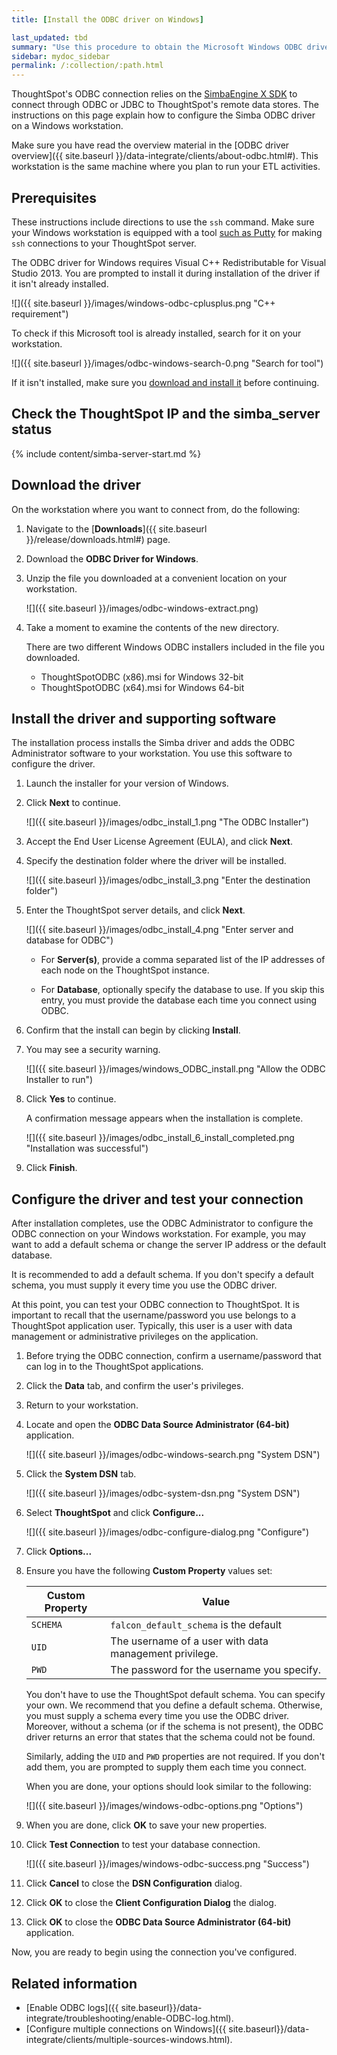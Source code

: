 ```yaml
---
title: [Install the ODBC driver on Windows]

last_updated: tbd
summary: "Use this procedure to obtain the Microsoft Windows ODBC driver and install it."
sidebar: mydoc_sidebar
permalink: /:collection/:path.html
---
```


ThoughtSpot's ODBC connection relies on the <a
href="https://www.simba.com/products/SEN/doc/Client-Server_user_guide/content/clientserver/configuringsimbaclientodbc/simbaclientodbcunix.htm">SimbaEngine
X SDK</a> to connect through ODBC or JDBC to ThoughtSpot's remote data stores. The
instructions on this page explain how to configure the Simba ODBC driver on a
Windows workstation.

Make sure you have read the overview material in the [ODBC driver overview]({{
site.baseurl }}/data-integrate/clients/about-odbc.html#). This workstation is
the same machine where you plan to run your ETL activities.

## Prerequisites

These instructions include directions to use the `ssh` command. Make sure your
Windows workstation is equipped with a tool <a href="https://www.putty.org/">such as Putty</a> for making `ssh`
connections to your ThoughtSpot server.


The ODBC driver for Windows requires Visual C++ Redistributable for Visual
Studio 2013. You are prompted to install it during installation of the driver if
it isn't already installed.  

![]({{ site.baseurl }}/images/windows-odbc-cplusplus.png "C++ requirement")

To check if this Microsoft tool is already installed, search for it on your workstation.

![]({{ site.baseurl }}/images/odbc-windows-search-0.png "Search for tool")

If it isn't installed, make sure you <a href="https://www.microsoft.com/en-us/download/details.aspx?id=40784">download and install it</a> before continuing.


## Check the ThoughtSpot IP and the simba_server status

{% include content/simba-server-start.md %}

## Download the driver

On the workstation where you want to connect from, do the following:

1. Navigate to the [**Downloads**]({{ site.baseurl }}/release/downloads.html#) page.
2. Download the **ODBC Driver for Windows**.
3. Unzip the file you downloaded at a convenient location on your workstation.

   ![]({{ site.baseurl }}/images/odbc-windows-extract.png)

8. Take a moment to examine the contents of the new directory.

    There are two different Windows ODBC installers included in the file you downloaded.
     -   ThoughtSpotODBC (x86).msi for Windows 32-bit
     -   ThoughtSpotODBC (x64).msi for Windows 64-bit

## Install the driver and supporting software

The installation process installs the Simba driver and adds the ODBC
Administrator software to your workstation. You use this software to configure
the driver.

1. Launch the installer for your version of Windows.
2. Click **Next** to continue.

   ![]({{ site.baseurl }}/images/odbc_install_1.png "The ODBC Installer")

3. Accept the End User License Agreement (EULA), and click **Next**.
4. Specify the destination folder where the driver will be installed.

   ![]({{ site.baseurl }}/images/odbc_install_3.png "Enter the destination folder")

5. Enter the ThoughtSpot server details, and click **Next**.

   ![]({{ site.baseurl }}/images/odbc_install_4.png "Enter server and database for ODBC")

    - For **Server(s)**, provide a comma separated list of the IP addresses of each node on the ThoughtSpot instance.

    - For **Database**, optionally specify the database to use. If you skip this entry, you must provide the database each time you connect using ODBC.

6. Confirm that the install can begin by clicking **Install**.

7. You may see a security warning.

    ![]({{ site.baseurl }}/images/windows_ODBC_install.png "Allow the ODBC Installer to run")

8. Click **Yes** to continue.

    A confirmation message appears when the installation is complete.

    ![]({{ site.baseurl }}/images/odbc_install_6_install_completed.png "Installation was successful")

9.  Click **Finish**.


## Configure the driver and test your connection

After installation completes, use the ODBC Administrator to configure the
ODBC connection on your Windows workstation. For example, you may want to add
a default schema or change the server IP address or the default database.

It is recommended to add a default schema. If you don't specify a default
schema, you must supply it every time you use the ODBC driver.

At this point, you can test your ODBC connection to ThoughtSpot.  It is important
to recall that the username/password you use belongs to a ThoughtSpot application
user. Typically, this user is a user with data management or administrative
privileges on the application.

1. Before trying the ODBC connection, confirm a username/password that can log in to the ThoughtSpot applications.
2. Click the **Data** tab, and confirm the user's privileges.
3. Return to your workstation.
4. Locate and open the **ODBC Data Source Administrator (64-bit)** application.

   ![]({{ site.baseurl }}/images/odbc-windows-search.png "System DSN")

5. Click the **System DSN** tab.

   ![]({{ site.baseurl }}/images/odbc-system-dsn.png "System DSN")

6. Select **ThoughtSpot** and click **Configure...**

   ![]({{ site.baseurl }}/images/odbc-configure-dialog.png "Configure")

7. Click **Options...**

8. Ensure you have the following **Custom Property** values set:

    | Custom Property   | Value                                                  |
    |-------------------|--------------------------------------------------------|
    | `SCHEMA`          | `falcon_default_schema` is the default                |
    | `UID`             | The username of a user with data management privilege. |
    | `PWD`             | The password for the username you specify.             |

    You don't have to use the ThoughtSpot default schema. You can specify your own.
    We recommend that you define a default schema. Otherwise, you must supply a schema
    every time you use the ODBC driver. Moreover, without a schema (or if the
    schema is not present), the ODBC driver returns an error that states that the schema
    could not be found.

    Similarly, adding the `UID` and `PWD` properties are not required. If you
    don't add them, you are prompted to supply them each time you connect.

    When you are done, your options should look similar to the following:

    ![]({{ site.baseurl }}/images/windows-odbc-options.png "Options")

9. When you are done, click **OK** to save your new properties.
10. Click **Test Connection** to test your database connection.

    ![]({{ site.baseurl }}/images/windows-odbc-success.png "Success")

11. Click **Cancel** to close the **DSN Configuration** dialog.
12. Click **OK** to close the **Client Configuration Dialog** the dialog.
13. Click **OK** to close the **ODBC Data Source Administrator (64-bit)** application.

Now, you are ready to begin using the connection you've configured.


## Related information

* [Enable ODBC logs]({{ site.baseurl}}/data-integrate/troubleshooting/enable-ODBC-log.html).
* [Configure multiple connections on Windows]({{ site.baseurl}}/data-integrate/clients/multiple-sources-windows.html).
